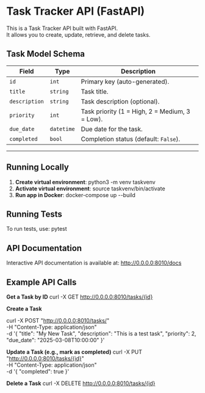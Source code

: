 # Task Tracker API (FastAPI)

This is a Task Tracker API built with FastAPI.  
It allows you to create, update, retrieve, and delete tasks. 

## Task Model Schema

| Field         | Type      | Description                                        |
|---------------|-----------|---------------------------------------------------|
| `id`          | `int`     | Primary key (auto-generated).                     |
| `title`       | `string`  | Task title.                        |
| `description` | `string`  | Task description (optional).                      |
| `priority`    | `int`     | Task priority (1 = High, 2 = Medium, 3 = Low).    |
| `due_date`    | `datetime`| Due date for the task.                            |
| `completed`   | `bool`    | Completion status (default: `False`).             |  

---

## Running Locally

1. **Create virtual environment**:
   python3 -m venv taskvenv
2. **Activate virtual environment**:
    source taskvenv/bin/activate
3. **Run app in Docker**:
    docker-compose up --build

## Running Tests
To run tests, use:
  pytest

## API Documentation
  Interactive API documentation is available at:
    http://0.0.0.0:8010/docs

## Example API Calls
**Get a Task by ID**
curl -X GET http://0.0.0.0:8010/tasks/{id}

**Create a Task**

curl -X POST "http://0.0.0.0:8010/tasks/" \
     -H "Content-Type: application/json" \
     -d '{
           "title": "My New Task",
           "description": "This is a test task",
           "priority": 2,
           "due_date": "2025-03-08T10:00:00"
         }'

**Update a Task (e.g., mark as completed)**
curl -X PUT "http://0.0.0.0:8010/tasks/{id}" \
     -H "Content-Type: application/json" \
     -d '{
           "completed": true
         }'
         
**Delete a Task**
curl -X DELETE http://0.0.0.0:8010/tasks/{id}
